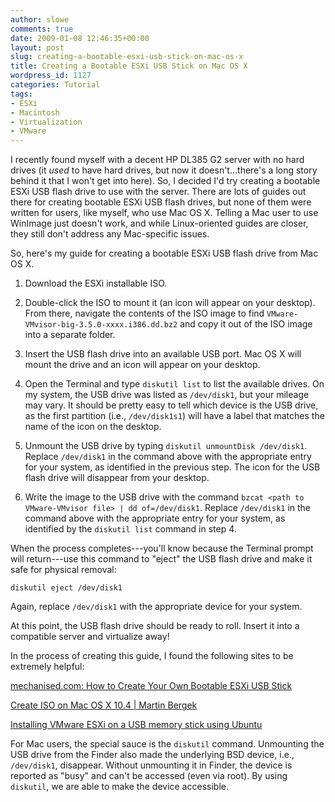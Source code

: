 ```yaml
---
author: slowe
comments: true
date: 2009-01-08 12:46:35+00:00
layout: post
slug: creating-a-bootable-esxi-usb-stick-on-mac-os-x
title: Creating a Bootable ESXi USB Stick on Mac OS X
wordpress_id: 1127
categories: Tutorial
tags:
- ESXi
- Macintosh
- Virtualization
- VMware
---
```


I recently found myself with a decent HP DL385 G2 server with no hard drives (it _used_ to have hard drives, but now it doesn't...there's a long story behind it that I won't get into here). So, I decided I'd try creating a bootable ESXi USB flash drive to use with the server. There are lots of guides out there for creating bootable ESXi USB flash drives, but none of them were written for users, like myself, who use Mac OS X. Telling a Mac user to use WinImage just doesn't work, and while Linux-oriented guides are closer, they still don't address any Mac-specific issues.

So, here's my guide for creating a bootable ESXi USB flash drive from Mac OS X.

1. Download the ESXi installable ISO.

2. Double-click the ISO to mount it (an icon will appear on your desktop). From there, navigate the contents of the ISO image to find `VMware-VMvisor-big-3.5.0-xxxx.i386.dd.bz2` and copy it out of the ISO image into a separate folder.

3. Insert the USB flash drive into an available USB port. Mac OS X will mount the drive and an icon will appear on your desktop.

4. Open the Terminal and type `diskutil list` to list the available drives. On my system, the USB drive was listed as `/dev/disk1`, but your mileage may vary. It should be pretty easy to tell which device is the USB drive, as the first partition (i.e., `/dev/disk1s1`) will have a label that matches the name of the icon on the desktop.

5. Unmount the USB drive by typing `diskutil unmountDisk /dev/disk1`. Replace `/dev/disk1` in the command above with the appropriate entry for your system, as identified in the previous step. The icon for the USB flash drive will disappear from your desktop.

6. Write the image to the USB drive with the command `bzcat <path to VMware-VMvisor file> | dd of=/dev/disk1`. Replace `/dev/disk1` in the command above with the appropriate entry for your system, as identified by the `diskutil list` command in step 4.

When the process completes---you'll know because the Terminal prompt will return---use this command to "eject" the USB flash drive and make it safe for physical removal:

	diskutil eject /dev/disk1

Again, replace `/dev/disk1` with the appropriate device for your system.

At this point, the USB flash drive should be ready to roll. Insert it into a compatible server and virtualize away!

In the process of creating this guide, I found the following sites to be extremely helpful:

[mechanised.com: How to Create Your Own Bootable ESXi USB Stick](http://blog.mechanised.com/2008/07/how-to-create-your-own-bootable-esxi.html)  

[Create ISO on Mac OS X 10.4 | Martin Bergek](http://www.bergek.com/2008/10/28/create-iso-on-mac-os-x-104/)  

[Installing VMware ESXi on a USB memory stick using Ubuntu](http://kuparinen.org/martti/comp/vmware/esxionusb.html)

For Mac users, the special sauce is the `diskutil` command. Unmounting the USB drive from the Finder also made the underlying BSD device, i.e., `/dev/disk1`, disappear. Without unmounting it in Finder, the device is reported as "busy" and can't be accessed (even via root). By using `diskutil`, we are able to make the device accessible.
